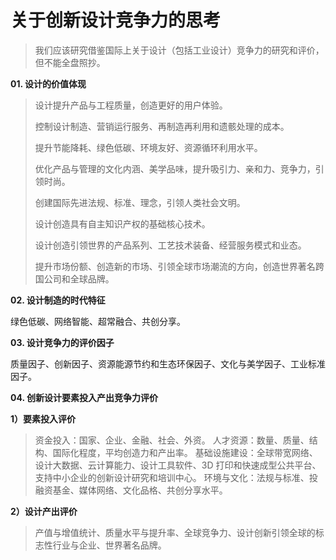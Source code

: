 # 关于创新设计竞争力的思考

> 我们应该研究借鉴国际上关于设计（包括工业设计）竞争力的研究和评价，但不能全盘照抄。

**01. 设计的价值体现**

> 设计提升产品与工程质量，创造更好的用户体验。
>
> 控制设计制造、营销运行服务、再制造再利用和遗骸处理的成本。
>
> 提升节能降耗、绿色低碳、环境友好、资源循环利用水平。
>
> 优化产品与管理的文化内涵、美学品味，提升吸引力、亲和力、竞争力，引领时尚。
>
> 创建国际先进法规、标准、理念，引领人类社会文明。
>
> 设计创造具有自主知识产权的基础核心技术。
>
> 设计创造引领世界的产品系列、工艺技术装备、经营服务模式和业态。
>
> 提升市场份额、创造新的市场、引领全球市场潮流的方向，创造世界著名跨国公司和全球品牌。

**02. 设计制造的时代特征**

绿色低碳、网络智能、超常融合、共创分享。

**03. 设计竞争力的评价因子**

质量因子、创新因子、资源能源节约和生态环保因子、文化与美学因子、工业标准因子。

**04. 创新设计要素投入产出竞争力评价**

**1）要素投入评价**

> 资金投入：国家、企业、金融、社会、外资。
> 人才资源：数量、质量、结构、国际化程度，平均创造力和产出率。
> 基础设施建设：全球带宽网络、设计大数据、云计算能力、设计工具软件、3D 打印和快速成型公共平台、支持中小企业的创新设计研究和培训中心。
> 环境与文化：法规与标准、投融资基金、媒体网络、文化品格、共创分享水平。

**2）设计产出评价**

> 产值与增值统计、质量水平与提升率、全球竞争力、设计创新引领全球的标志性行业与企业、世界著名品牌。
